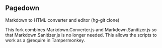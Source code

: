 ## Pagedown
Markdown to HTML converter and editor (hg-git clone)

This fork combines Markdown.Converter.js and Markdown.Sanitizer.js so that Markdown.Sanitizer.js is no longer needed.
This allows the scripts to work as a @require in Tampermonkey.
